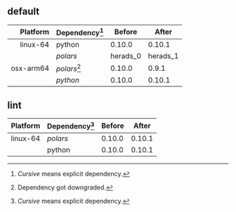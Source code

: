 ## default

| Platform | Dependency[^1] | Before | After |
| -: | - | - | - |
| linux-64 | python | 0.10.0 | 0.10.1 |
|| *polars* | herads_0 | herads_1 |
| osx-arm64 | *polars*[^2] | 0.10.0 | 0.9.1 |
|| *python* | 0.10.0 | 0.10.1 |

## lint

| Platform | Dependency[^1] | Before | After |
| -: | - | - | - |
| linux-64 | *polars* | 0.10.0 | 0.10.1 |
|| python | 0.10.0 | 0.10.1 |

[^1]: *Cursive* means explicit dependency.
[^2]: Dependency got downgraded.
